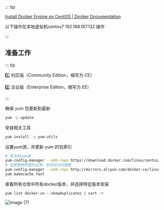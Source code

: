 ::: tip

[Install Docker Engine on CentOS | Docker Documentation](https://docs.docker.com/engine/install/centos/)

以下操作在本地虚拟机centos7 192.168.187.132 操作

:::



## 准备工作

::: tip

:one: 社区版（Community Edition，缩写为 CE）

:two: 企业版（Enterprise Edition，缩写为 EE）

:::

确保 yum 包更新到最新

```sh
yum -y update
```

安装相关工具

```sh
yum install -y yum-utils
```

设置yum源，并更新 yum 的包索引

```sh
# 官方的yum源
yum-config-manager --add-repo https://download.docker.com/linux/centos/docker-ce.repo
# 这里使用阿里的云源，来加快访问速度
yum-config-manager --add-repo http://mirrors.aliyun.com/docker-ce/linux/centos/docker-ce.repo
yum makecache fast
```

查看所有仓库中所有docker版本，并选择特定版本安装

```
yum list docker-ce --showduplicates | sort -r
```

![image (7)](https://gitee.com/q10viking/PictureRepos/raw/master/images//202112151722103.jpg)